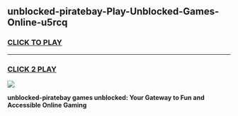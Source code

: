 
## unblocked-piratebay-Play-Unblocked-Games-Online-u5rcq
<h3>
<a href="https://premium76.site?title=unblocked-piratebay&ref=25A">CLICK TO PLAY</a></h3>
<hr>

<h3>
<a href="https://premium76.site?title=unblocked-piratebay&ref=25A">CLICK 2 PLAY</a>
  
</h3>

<a href="https://premium76.site?title=unblocked-piratebay&ref=25A"><img src="https://clearcache.store/games.png"></a>


**unblocked-piratebay games unblocked: Your Gateway to Fun and Accessible Online Gaming**
